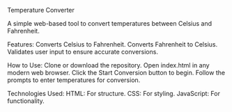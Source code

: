 Temperature Converter

A simple web-based tool to convert temperatures between Celsius and Fahrenheit.

Features:
Converts Celsius to Fahrenheit.
Converts Fahrenheit to Celsius.
Validates user input to ensure accurate conversions.


How to Use:
Clone or download the repository.
Open index.html in any modern web browser.
Click the Start Conversion button to begin.
Follow the prompts to enter temperatures for conversion.


Technologies Used:
HTML: For structure.
CSS: For styling.
JavaScript: For functionality.
